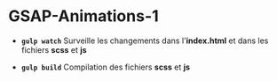 # GSAP-Animations-1

- **`gulp watch`**
  Surveille les changements dans l'**index.html** et dans les fichiers **scss** et **js**

- **`gulp build`**
  Compilation des fichiers **scss** et **js**
